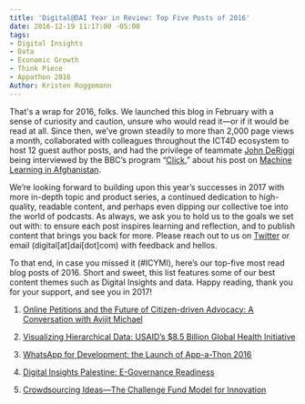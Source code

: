 ```yaml
---
title: 'Digital@DAI Year in Review: Top Five Posts of 2016'
date: 2016-12-19 11:17:00 -05:00
tags:
- Digital Insights
- Data
- Economic Growth
- Think Piece
- Appathon 2016
Author: Kristen Roggemann
---
```


That's a wrap for 2016, folks. We launched this blog in February with a sense of curiosity and caution, unsure who would read it—or if it would be read at all. Since then, we’ve grown steadily to more than 2,000 page views a month, collaborated with colleagues throughout the ICT4D ecosystem to host 12 guest author posts, and had the privilege of teammate [John DeRiggi](https://dai-global-digital.com/authors/john-deriggi/) being interviewed by the BBC’s program “[Click,](http://www.bbc.co.uk/programmes/b006m9ry)” about his post on [Machine Learning in Afghanistan](https://dai-global-digital.com/machine-learning-will-help-development-projects-achieve-scale.html).

We’re looking forward to building upon this year’s successes in 2017 with more in-depth topic and product series, a continued dedication to high-quality, readable content, and perhaps even dipping our collective toe into the world of podcasts. As always, we ask you to hold us to the goals we set out with: to ensure each post inspires learning and reflection, and to publish content that brings you back for more. Please reach out to us on [Twitter](https://twitter.com/DAIGlobal) or email (digital\[at\]dai\[dot\]com) with feedback and hellos.

To that end, in case you missed it (#ICYMI), here’s our top-five most read blog posts of 2016. Short and sweet, this list features some of our best content themes such as Digital Insights and data. Happy reading, thank you for your support, and see you in 2017!

1. [Online Petitions and the Future of Citizen-driven Advocacy: A Conversation with Avijit Michael](https://dai-global-digital.com/online-petitions-and-the-future-of-citizen-driven-advocacy-a-conversation-with-avijit-michael.html)

2. [Visualizing Hierarchical Data: USAID’s $8.5 Billion Global Health Initiative](https://dai-global-digital.com/visualizing-hierarchical-data-the-2017-budget-request-for-usaids-global-health-initiative.html)

3. [WhatsApp for Development: the Launch of App-a-Thon 2016](https://dai-global-digital.com/whatsapp-appathon-2016.html)

4. [Digital Insights Palestine: E-Governance Readiness](https://dai-global-digital.com/consumer-insights-palestine-e-governance-readiness.html)

5. [Crowdsourcing Ideas—The Challenge Fund Model for Innovation](https://dai-global-digital.com/crowdsourcing-ideas-the-challenge-fund-model-for-innovation.html)